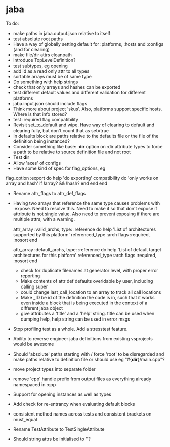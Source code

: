# jaba

To do:

- make paths in jaba.output.json relative to itself
- test absolute root paths
- Have a way of globally setting default for :platforms, :hosts and :configs (and for clearing)
- make file/dir attrs cleanpath
- introduce TopLevelDefinition?
- test subtypes, eg opening
- add id as a read only attr to all types
- sortable arrays must be of same type
- Do something with help strings
- check that only arrays and hashes can be exported
- test different default values and different validation for different platforms
- jaba.input.json should include flags
- Think more about project 'skus'. Also, platforms support specific hosts. Where is that info stored?
- test :required flag compatibility
- Revisit set_to_default and wipe. Have way of clearing to default and clearing fully, but don't count that as set=true
- In defaults block are paths relative to the defaults file or the file of the definition being instanced?
- Consider something like  base: :__dir__ option on :dir attribute types to force a path to be relative to source definition file and not root
- Test __dir__
- Allow 'axes' of configs
- Have some kind of spec for flag_options, eg

flag_option :export do
  help 'do exporting'
  compatibility do
    'only works on array and hash' if !array? && !hash?
    end
  end
end

- Rename attr_flags to attr_def_flags
- Having two arrays that reference the same type causes problems with :expose. Need to resolve this.
Need to make it so that don't expose if attribute is not single value. Also need to prevent exposing
if there are multiple attrs, with a warning.

  attr_array :valid_archs, type: :reference do
    help 'List of architectures supported by this platform'
    referenced_type :arch
    flags :required, :nosort
  end

  attr_array :default_archs, type: :reference do
    help 'List of default target architectures for this platform'
    referenced_type :arch
    flags :required, :nosort
  end

  - check for duplicate filenames at generator level, with proper error reporting
  - Make contents of attr def defaults overidable by user, including calling super
  - could change last_call_location to an array to track all call locations
  - Make _ID be id of the definition the code is in, such that it works even inside
    a block that is being executed in the context of a different jaba object
  - give attributes a 'title' and a 'help' string. title can be used when dumping help, help string can be used in error msgs
- Stop profiling test as a whole. Add a stresstest feature.
- Ability to reverse engineer jaba definitions from existing vsprojects would be awesome
- Should 'absolute' paths starting with / force 'root' to be disregarded and make paths relative to definition file or
  should use eg "#{__dir__}/main.cpp"?
- move project types into separate folder
- remove 'cpp' handle prefix from output files as everything already namespaced in :cpp
- Support for opening instances as well as types
- Add check for re-entrancy when evaluating default blocks
- consistent method names across tests and consistent brackets on must_equal
- Rename TestAttribute to TestSingleAttribute
- Should string attrs be initialised to ''?
